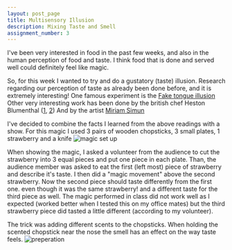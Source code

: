 ```yaml
---
layout: post_page
title: Multisensory Illusion
description: Mixing Taste and Smell
assignment_number: 3
---
```

I've been very interested in food in the past few weeks, and also in the human perception of food and taste.
I think food that is done and served well could definitely feel like magic.

So, for this week I wanted to try and do a gustatory (taste) illusion.
Research regarding our perception of taste as already been done before, and it is extremely interesting!
One famous experiment is the <a href="http://www.newyorker.com/tech/elements/butchers-tongue-illusion">Fake tongue illusion</a>
Other very interesting work has been done by the british chef Heston Blumenthal (<a href="http://www.thedrum.com/news/2013/05/29/we-are-scratching-surface-multi-sensory-world-heston-blumenthal-art-storytelling">1</a>, <a href="http://www.huhmagazine.co.uk/3420/heston-blumenthals-multi-sensory-animation">2</a>)
And by the artist <a href="http://www.miriamsimun.com/ghostfood/">Miriam Simun</a>

I've decided to combine the facts I learned from the above readings with a show.
For this magic I used 3 pairs of wooden chopsticks, 3 small plates, 1 strawberry and a knife
![magic set up]({{site.baseurl}}/img/taste/magic.jpg)

When showing the magic, I asked a volunteer from the audience to cut the strawberry into 3 equal pieces and put one piece in each plate.
Than, the audience member was asked to eat the first (left most) piece of strawberry and describe it's taste.
I then did a "magic movement" above the second strawberry. Now the second piece should taste differently from the first one. even though it was the same strawberry! and a different taste for the third piece as well.
The magic performed in class did not work well as I expected (worked better when I tested this on my office mates) but the third strawberry piece did tasted a little different (according to my volunteer).

The trick was adding different scents to the chopsticks. When holding the scented chopstick near the nose the smell has an effect on the way taste feels.
![preperation]({{site.baseurl}}/img/taste/prepare.jpg)